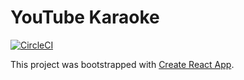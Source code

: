 # YouTube Karaoke

[![CircleCI](https://circleci.com/gh/asartalo/ytk.svg?style=svg)](https://circleci.com/gh/asartalo/ytk)

This project was bootstrapped with [Create React App](https://github.com/facebookincubator/create-react-app).


